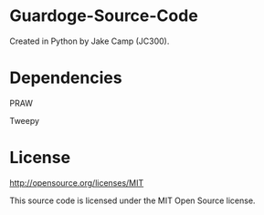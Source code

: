 # Guardoge-Source-Code

Created in Python by Jake Camp (JC300).


# Dependencies

PRAW

Tweepy

# License
http://opensource.org/licenses/MIT

This source code is licensed under the MIT Open Source license.

